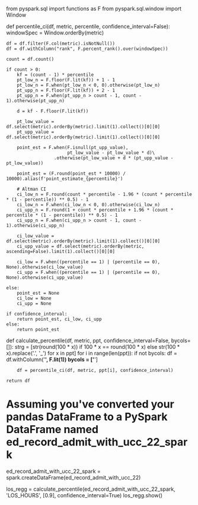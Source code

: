 from pyspark.sql import functions as F
from pyspark.sql.window import Window

def percentile_ci(df, metric, percentile, confidence_interval=False):
    windowSpec = Window.orderBy(metric)
    
    df = df.filter(F.col(metric).isNotNull())
    df = df.withColumn("rank", F.percent_rank().over(windowSpec))
    
    count = df.count()
    
    if count > 0:
        kf = (count - 1) * percentile
        pt_low_n = F.floor(F.lit(kf)) + 1 - 1
        pt_low_n = F.when(pt_low_n < 0, 0).otherwise(pt_low_n)
        pt_upp_n = F.floor(F.lit(kf)) + 2 - 1
        pt_upp_n = F.when(pt_upp_n > count - 1, count - 1).otherwise(pt_upp_n)
        
        d = kf - F.floor(F.lit(kf))
        
        pt_low_value = df.select(metric).orderBy(metric).limit(1).collect()[0][0]
        pt_upp_value = df.select(metric).orderBy(metric).limit(1).collect()[0][0]
        
        point_est = F.when(F.isnull(pt_upp_value), 
                           pt_low_value - pt_low_value * d)\
                      .otherwise(pt_low_value + d * (pt_upp_value - pt_low_value))
        
        point_est = (F.round(point_est * 10000) / 10000).alias(f'point_estimate_{percentile}')
        
        # Altman CI
        ci_low_n = F.round(count * percentile - 1.96 * (count * percentile * (1 - percentile)) ** 0.5) - 1
        ci_low_n = F.when(ci_low_n < 0, 0).otherwise(ci_low_n)
        ci_upp_n = F.round(1 + count * percentile + 1.96 * (count * percentile * (1 - percentile)) ** 0.5) - 1
        ci_upp_n = F.when(ci_upp_n > count - 1, count - 1).otherwise(ci_upp_n)
        
        ci_low_value = df.select(metric).orderBy(metric).limit(1).collect()[0][0]
        ci_upp_value = df.select(metric).orderBy(metric, ascending=False).limit(1).collect()[0][0]
        
        ci_low = F.when((percentile == 1) | (percentile == 0), None).otherwise(ci_low_value)
        ci_upp = F.when((percentile == 1) | (percentile == 0), None).otherwise(ci_upp_value)
        
    else:
        point_est = None
        ci_low = None
        ci_upp = None

    if confidence_interval:
        return point_est, ci_low, ci_upp
    else:
        return point_est

def calculate_percentile(df, metric, ppt, confidence_interval=False, bycols=[]):
    strg = [str(round(100 * x)) if 100 * x == round(100 * x) else str(100 * x).replace('.', '_') for x in ppt]
    for i in range(len(ppt)):
        if not bycols:
            df = df.withColumn('__', F.lit(1))
            bycols = ['__']
        
        df = percentile_ci(df, metric, ppt[i], confidence_interval)
        
    return df

# Assuming you've converted your pandas DataFrame to a PySpark DataFrame named ed_record_admit_with_ucc_22_spark
ed_record_admit_with_ucc_22_spark = spark.createDataFrame(ed_record_admit_with_ucc_22)

los_regg = calculate_percentile(ed_record_admit_with_ucc_22_spark, 'LOS_HOURS', [0.9], confidence_interval=True)
los_regg.show()
